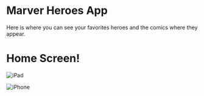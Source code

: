 # Marver Heroes App
Here is where you can see your favorites heroes and the comics where they appear.

# Home Screen!

 ![iPad](https://p0.f0.n0.cdn.getcloudapp.com/items/d5ubge1e/Screen+Recording+2019-11-05+at+11.03+AM.gif?v=db52ac8bf70e896e4901dc813e15ad33)
 
 ![iPhone](https://p0.f0.n0.cdn.getcloudapp.com/items/KouQ9e7G/Screen+Recording+2019-11-05+at+11.04+AM.gif?v=8b484d2a4b6ccc1f177bc25678fa2eb8)

